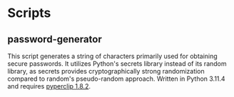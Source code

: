 # Scripts
## password-generator
This script generates a string of characters primarily used for obtaining secure passwords. 
It utilizes Python's secrets library instead of its random library, as secrets provides cryptographically strong randomization compared to random's pseudo-random approach.
Written in Python 3.11.4 and requires [pyperclip 1.8.2](https://pypi.org/project/pyperclip/).
